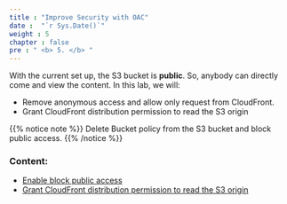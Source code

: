 ```yaml
---
title : "Improve Security with OAC"
date :  "`r Sys.Date()`" 
weight : 5 
chapter : false
pre : " <b> 5. </b> "
---
```


With the current set up, the S3 bucket is **public**. So, anybody can directly come and view the content. In this lab, we will:

- Remove anonymous access and allow only request from CloudFront.
- Grant CloudFront distribution permission to read the S3 origin

{{% notice note %}}
Delete Bucket policy from the S3 bucket and block public access.
{{% /notice %}}

### Content:
   - [Enable block public access](5.1-enableblockpublic/)
   - [Grant CloudFront distribution permission to read the S3 origin](5.2-grantpermissionread/)
